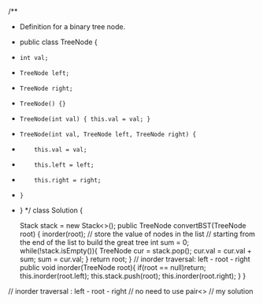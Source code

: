 /**
 * Definition for a binary tree node.
 * public class TreeNode {
 *     int val;
 *     TreeNode left;
 *     TreeNode right;
 *     TreeNode() {}
 *     TreeNode(int val) { this.val = val; }
 *     TreeNode(int val, TreeNode left, TreeNode right) {
 *         this.val = val;
 *         this.left = left;
 *         this.right = right;
 *     }
 * }
 */
class Solution {

    Stack<TreeNode> stack = new Stack<>();
    public TreeNode convertBST(TreeNode root) {
        inorder(root);   // store the value of nodes in the list
        // starting from the end of the list to build the great tree
        int sum = 0;
        while(!stack.isEmpty()){
            TreeNode cur = stack.pop();
            cur.val = cur.val + sum;
            sum = cur.val;
        }
        return root;
    }
    // inorder traversal: left - root - right
    public void inorder(TreeNode root){
        if(root == null)return;
        this.inorder(root.left);
        this.stack.push(root);
        this.inorder(root.right);
    }
}


// inorder traversal : left - root - right
// no need to use pair<>
// my solution